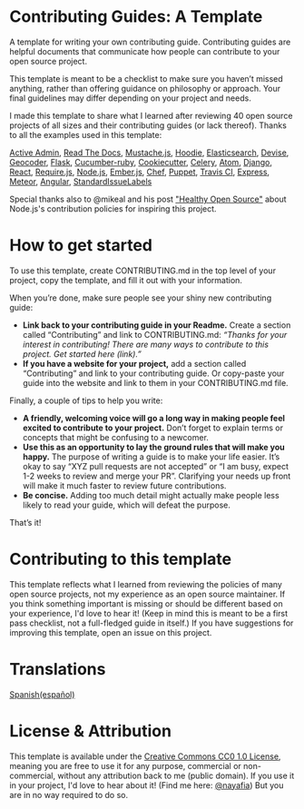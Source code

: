 # Contributing Guides: A Template

A template for writing your own contributing guide. Contributing guides are helpful documents that communicate how people can contribute to your open source project.

This template is meant to be a checklist to make sure you haven’t missed anything, rather than offering guidance on philosophy or approach. Your final guidelines may differ depending on your project and needs.

I made this template to share what I learned after reviewing 40 open source projects of all sizes and their contributing guides (or lack thereof). Thanks to all the examples used in this template:

[Active Admin](https://github.com/activeadmin/activeadmin/blob/master/CONTRIBUTING.md), [Read The Docs](http://read-the-docs.readthedocs.org/en/latest/contribute.html), [Mustache.js](https://github.com/janl/mustache.js/#contributing), [Hoodie](https://github.com/hoodiehq/hoodie/blob/master/CONTRIBUTING.md), [Elasticsearch](https://github.com/elastic/elasticsearch/blob/master/CONTRIBUTING.md), [Devise](https://github.com/plataformatec/devise/blob/master/CONTRIBUTING.md), [Geocoder](https://github.com/alexreisner/geocoder#contributing), [Flask](https://github.com/pallets/flask/blob/master/CONTRIBUTING.rst), [Cucumber-ruby](https://github.com/cucumber/cucumber-ruby/blob/master/CONTRIBUTING.md), [Cookiecutter](https://github.com/audreyr/cookiecutter/blob/master/CONTRIBUTING.rst), [Celery](https://github.com/celery/celery/blob/master/CONTRIBUTING.rst), [Atom](https://github.com/atom/atom/blob/master/CONTRIBUTING.md), [Django](https://github.com/django/django/blob/master/CONTRIBUTING.rst), [React](https://github.com/facebook/react/blob/master/CONTRIBUTING.md), [Require.js](https://requirejs.org/docs/contributing.html), [Node.js](https://github.com/nodejs/node/blob/master/CONTRIBUTING.md), [Ember.js](https://github.com/emberjs/ember.js/blob/master/CONTRIBUTING.md), [Chef](https://github.com/chef/chef/blob/master/CONTRIBUTING.md), [Puppet](https://github.com/puppetlabs/puppet/blob/master/CONTRIBUTING.md), [Travis CI](https://github.com/travis-ci/travis-ci/blob/master/CONTRIBUTING.md), [Express](https://github.com/expressjs/express/blob/master/Contributing.md), [Meteor](https://github.com/meteor/meteor/blob/devel/CONTRIBUTING.md), [Angular](https://github.com/angular/angular/blob/master/CONTRIBUTING.md), [StandardIssueLabels](https://github.com/wagenet/StandardIssueLabels#standardissuelabels)

Special thanks also to @mikeal and his post ["Healthy Open Source"](https://medium.com/the-javascript-collection/healthy-open-source-967fa8be7951) about Node.js's contribution policies for inspiring this project.

# How to get started
To use this template, create CONTRIBUTING.md in the top level of your project, copy the template, and fill it out with your information.

When you’re done, make sure people see your shiny new contributing guide:
* **Link back to your contributing guide in your Readme.** Create a section called “Contributing” and link to CONTRIBUTING.md: *“Thanks for your interest in contributing! There are many ways to contribute to this project. Get started here (link).”*
* **If you have a website for your project,** add a section called “Contributing” and link to your contributing guide. Or copy-paste your guide into the website and link to them in your CONTRIBUTING.md file.

Finally, a couple of tips to help you write:
* **A friendly, welcoming voice will go a long way in making people feel excited to contribute to your project.** Don’t forget to explain terms or concepts that might be confusing to a newcomer.
* **Use this as an opportunity to lay the ground rules that will make you happy.** The purpose of writing a guide is to make your life easier. It’s okay to say “XYZ pull requests are not accepted” or “I am busy, expect 1-2 weeks to review and merge your PR”. Clarifying your needs up front will make it much faster to review future contributions.
* **Be concise.** Adding too much detail might actually make people less likely to read your guide, which will defeat the purpose.

That’s it!

# Contributing to this template
This template reflects what I learned from reviewing the policies of many open source projects, not my experience as an open source maintainer. If you think something important is missing or should be different based on your experience, I'd love to hear it! (Keep in mind this is meant to be a first pass checklist, not a full-fledged guide in itself.) If you have suggestions for improving this template, open an issue on this project.

# Translations  
[Spanish(español)](https://github.com/valerybriz/contributing-template/blob/master/CONTRIBUTING-template.md)

# License & Attribution
This template is available under the [Creative Commons CC0 1.0 License](https://creativecommons.org/publicdomain/zero/1.0/), meaning you are free to use it for any purpose, commercial or non-commercial, without any attribution back to me (public domain). If you use it in your project, I'd love to hear about it! (Find me here: [@nayafia](https://twitter.com/nayafia)) But you are in no way required to do so.
